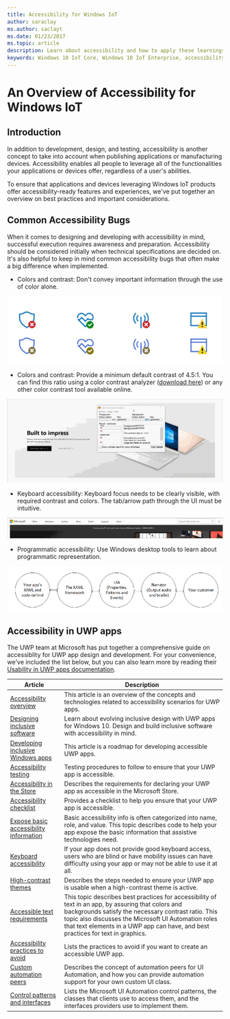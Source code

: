 ```yaml
---
title: Accessibility for Windows IoT
author: saraclay
ms.author: saclayt
ms.date: 01/23/2017
ms.topic: article
description: Learn about accessibility and how to apply these learnings to your next application or device.
keywords: Windows 10 IoT Core, Windows 10 IoT Enterprise, accessibility, color contrast
---
```


# An Overview of Accessibility for Windows IoT

## Introduction
In addition to development, design, and testing, accessibility is another concept to take into account when publishing
applications or manufacturing devices. Accessibility enables all people to leverage all of the functionalities your applications or devices
offer, regardless of a user's abilities.

To ensure that applications and devices leveraging Windows IoT products offer accessibility-ready features and experiences,
we've put together an overview on best practices and important considerations.

## Common Accessibility Bugs
When it comes to designing and developing with accessibility in mind, successful execution requires awareness and preparation.
Accessibility should be considered initially when technical specifications are decided on. It's also helpful to keep in mind common accessibility
bugs that often make a big difference when implemented.

* Colors and contrast: Don't convey important information through the use of color alone.

![Image of color contrast do's and dont's](media/Accessibility/accessibility1.png)

* Colors and contrast: Provide a minimum default contrast of 4.5:1. You can find this ratio using a color contrast analyzer ([download here](https://developer.paciellogroup.com/resources/contrastanalyser/))
or any other color contrast tool available online.

![Image of color contrast example](media/Accessibility/accessibility2.gif)

* Keyboard accessibility: Keyboard focus needs to be clearly visible, with required contrast and colors. The tab/arrow path through the UI must be intuitive.

![Image of keyboard focus example](media/Accessibility/accessibility3.gif)

* Programmatic accessibility: Use Windows desktop tools to learn about programmatic representation. 

![Image of programmatic accessibility example](media/Accessibility/accessibility4.png)

## Accessibility in UWP apps
The UWP team at Microsoft has put together a comprehensive guide on accessiblity for UWP app design and development. For your convenience,
we've included the list below, but you can also learn more by reading their [Usability in UWP apps documentation](https://docs.microsoft.com/en-us/windows/uwp/design/usability/).

| Article | Description |
|---------|-------------|
| [Accessibility overview](accessibility-overview.md) | This article is an overview of the concepts and technologies related to accessibility scenarios for UWP apps. |
| [Designing inclusive software](designing-inclusive-software.md) | Learn about evolving inclusive design with UWP apps for Windows 10.  Design and build inclusive software with accessibility in mind. |
| [Developing inclusive Windows apps](developing-inclusive-windows-apps.md) | This article is a roadmap for developing accessible UWP apps. |
| [Accessibility testing](accessibility-testing.md) | Testing procedures to follow to ensure that your UWP app is accessible. |
| [Accessibility in the Store](accessibility-in-the-store.md) | Describes the requirements for declaring your UWP app as accessible in the Microsoft Store. |
| [Accessibility checklist](accessibility-checklist.md) | Provides a checklist to help you ensure that your UWP app is accessible. |
| [Expose basic accessibility information](basic-accessibility-information.md) | Basic accessibility info is often categorized into name, role, and value. This topic describes code to help your app expose the basic information that assistive technologies need. |
| [Keyboard accessibility](keyboard-accessibility.md) | If your app does not provide good keyboard access, users who are blind or have mobility issues can have difficulty using your app or may not be able to use it at all. |
| [High-contrast themes](high-contrast-themes.md) | Describes the steps needed to ensure your UWP app is usable when a high-contrast theme is active. |
| [Accessible text requirements](accessible-text-requirements.md) | This topic describes best practices for accessibility of text in an app, by assuring that colors and backgrounds satisfy the necessary contrast ratio. This topic also discusses the Microsoft UI Automation roles that text elements in a UWP app can have, and best practices for text in graphics. |
| [Accessibility practices to avoid](practices-to-avoid.md) | Lists the practices to avoid if you want to create an accessible UWP app. |
| [Custom automation peers](custom-automation-peers.md) | Describes the concept of automation peers for UI Automation, and how you can provide automation support for your own custom UI class. |
| [Control patterns and interfaces](control-patterns-and-interfaces.md) | Lists the Microsoft UI Automation control patterns, the classes that clients use to access them, and the interfaces providers use to implement them. |
